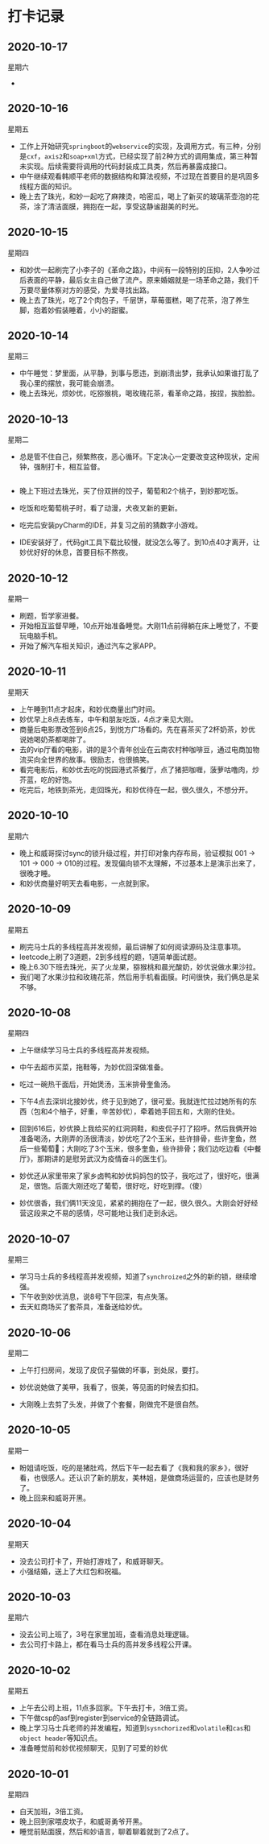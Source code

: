 # 打卡记录

## 2020-10-17

星期六

* 

## 2020-10-16

星期五

* 工作上开始研究`springboot`的`webservice`的实现，及调用方式，有三种，分别是`cxf`，`axis2`和`soap+xml`方式，已经实现了前2种方式的调用集成，第三种暂未实现。后续需要将调用的代码封装成工具类，然后再暴露成接口。
* 中午继续观看韩顺平老师的数据结构和算法视频，不过现在首要目的是巩固多线程方面的知识。
* 晚上去了珠光，和妙一起吃了麻辣烫，哈密瓜，喝上了新买的玻璃茶壶泡的花茶，涂了清洁面膜，拥抱在一起，享受这静谧甜美的时光。

## 2020-10-15

星期四

* 和妙优一起刷完了小李子的《革命之路》，中间有一段特别的压抑，2人争吵过后表面的平静，最后女主自己做了流产。原来婚姻就是一场革命之路，我们千万要尽量体察对方的感受，为爱寻找出路。
* 晚上去了珠光，吃了2个肉包子，千层饼，草莓蛋糕，喝了花茶，泡了养生脚，抱着妙假装睡着，小小的甜蜜。

## 2020-10-14

星期三

* 中午睡觉：梦里面，从平静，到事与愿违，到崩溃出梦，我承认如果谁打乱了我心里的摆放，我可能会崩溃。
* 晚上去珠光，烦妙优，吃猕猴桃，喝玫瑰花茶，看革命之路，按捏，挨脸脸。

## 2020-10-13

星期二

* 总是管不住自己，频繁熬夜，恶心循环。下定决心一定要改变这种现状，定闹钟，强制打卡，相互监督。

  <p>
      <img :src="$withBase('/res/byy.jpg')" alt="">
  </p>

* 晚上下班过去珠光，买了份双拼的饺子，葡萄和2个桃子，到妙那吃饭。
* 吃饭和吃葡萄桃子时，看了动漫，犬夜叉新的更新。
* 吃完后安装pyCharm的IDE，并复习之前的猜数字小游戏。
* IDE安装好了，代码git工具下载比较慢，就没怎么等了。到10点40才离开，让妙优好好的休息，首要目标不熬夜。

## 2020-10-12

星期一

* 刷题，哲学家进餐。
* 开始相互监督早睡，10点开始准备睡觉。大刚11点前得躺在床上睡觉了，不要玩电脑手机。
* 开始了解汽车相关知识，通过汽车之家APP。

## 2020-10-11

星期天

* 上午睡到11点才起床，和妙优商量出门时间。
* 妙优早上8点去练车，中午和朋友吃饭，4点才来见大刚。
* 商量后电影票改签到6点25，到悦方广场看的。先在喜茶买了2杯奶茶，妙优说她喝奶茶都喝胖了。
* 去的vip厅看的电影，讲的是3个青年创业在云南农村种咖啡豆，通过电商加物流买向全世界的故事。很励志，也很搞笑。
* 看完电影后，和妙优去吃的悦园港式茶餐厅，点了猪把咖喱，菠萝咕噜肉，炒芥蓝，吃的好饱。
* 吃完后，地铁到茶光，走回珠光，和妙优待在一起，很久很久，不想分开。

## 2020-10-10

星期六

* 晚上和威哥探讨sync的锁升级过程，并打印对象内存布局，验证模拟 001 -> 101 -> 000 -> 010的过程。发现偏向锁不太理解，不过基本上是演示出来了，很晚才睡。
* 和妙优商量好明天去看电影，一点就到家。

## 2020-10-09

星期五

* 刷完马士兵的多线程高并发视频，最后讲解了如何阅读源码及注意事项。
* leetcode上刷了3道题，2到多线程的题，1道简单面试题。
* 晚上6.30下班去珠光，买了火龙果，猕猴桃和晨光酸奶，妙优说做水果沙拉。
* 我们喝了水果沙拉和玫瑰花茶，然后用手机看面膜。时间很快，我们俩总是呆不够。

## 2020-10-08

星期四

* 上午继续学习马士兵的多线程高并发视频。

* 中午去超市买菜，拖鞋等，为妙优回深做准备。
* 吃过一碗热干面后，开始煲汤，玉米排骨奎鱼汤。
* 下午4点去深圳北接妙优，终于见到她了，很可爱。我就连忙拉过她所有的东西（包和4个柚子，好重，辛苦妙优），牵着她手回五和，大刚的住处。
* 回到616后，妙优换上我给买的红洞洞鞋，和皮侃子打了招呼。然后我俩开始准备喝汤，大刚弄的汤很清淡，妙优吃了2个玉米，些许排骨，些许奎鱼，然后一些葡萄🍇；大刚吃了3个玉米，很多奎鱼，些许排骨；我们边吃边看《中餐厅》，那期讲的是慰劳武汉为疫情奋斗的医生们。
* 妙优还从家里带来了家乡卤鸭和妙优妈妈包的饺子，我吃过了，很好吃，很满足，很饱。后面大刚还吃了葡萄，很好吃，好吃到撑。（傻）
* 妙优很香，我们俩11天没见，紧紧的拥抱在了一起，很久很久。大刚会好好经营这段来之不易的感情，尽可能地让我们走到永远。

## 2020-10-07

星期三

* 学习马士兵的多线程高并发视频，知道了`synchroized`之外的新的锁，继续增强。
* 下午收到妙优消息，说8号下午回深，有点失落。
* 去天虹商场买了套茶具，准备送给妙优。

## 2020-10-06

星期二

* 上午打扫房间，发现了皮侃子猫做的坏事，到处尿，要打。

* 妙优说她做了美甲，我看了，很美，等见面的时候去扣扣。
* 大刚晚上去剪了头发，并做了个套餐，刚做完不是很自然。

## 2020-10-05

星期一

* 盼姐请吃饭，吃的是猪肚鸡，然后下午一起去看了《我和我的家乡》，很好看，也很感人。还认识了新的朋友，美林姐，是做商场运营的，应该也是财务了。
* 晚上回来和威哥开黑。

## 2020-10-04

星期天

* 没去公司打卡了，开始打游戏了，和威哥聊天。
* 小强结婚，送上了大红包和祝福。

## 2020-10-03

星期六

* 没去公司上班了，3号在家里加班，查看消息处理逻辑。
* 去公司打卡路上，都在看马士兵的高并发多线程公开课。

## 2020-10-02

星期五

* 上午去公司上班，11点多回家。下午去打卡，3倍工资。
* 下午做csp的asf到register到service的全链路调试。
* 晚上学习马士兵老师的并发编程，知道到`sysnchorized`和`volatile`和`cas`和`object header`等知识点。
* 准备睡觉前和妙优视频聊天，见到了可爱的妙优

## 2020-10-01

星期四

* 白天加班，3倍工资。
* 晚上回到家喂皮坎子，和威哥勇爷开黑。
* 睡觉前贴面膜，然后和妙语言，聊着聊着就到了2点了。